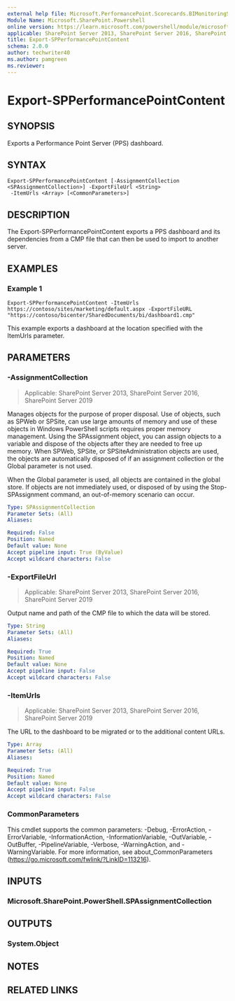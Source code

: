 ```yaml
---
external help file: Microsoft.PerformancePoint.Scorecards.BIMonitoringService.dll-help.xml
Module Name: Microsoft.SharePoint.Powershell
online version: https://learn.microsoft.com/powershell/module/microsoft.sharepoint.powershell/export-spperformancepointcontent
applicable: SharePoint Server 2013, SharePoint Server 2016, SharePoint Server 2019
title: Export-SPPerformancePointContent
schema: 2.0.0
author: techwriter40
ms.author: pamgreen
ms.reviewer:
---
```


# Export-SPPerformancePointContent

## SYNOPSIS
Exports a Performance Point Server (PPS) dashboard.

## SYNTAX

```
Export-SPPerformancePointContent [-AssignmentCollection <SPAssignmentCollection>] -ExportFileUrl <String>
 -ItemUrls <Array> [<CommonParameters>]
```

## DESCRIPTION
The Export-SPPerformancePointContent exports a PPS dashboard and its dependencies from a CMP file that can then be used to import to another server.

## EXAMPLES

### Example 1
```
Export-SPPerformancePointContent -ItemUrls https://contoso/sites/marketing/default.aspx -ExportFileURL "https://contoso/bicenter/SharedDocuments/bi/dashboard1.cmp"
```

This example exports a dashboard at the location specified with the ItemUrls parameter.

## PARAMETERS

### -AssignmentCollection

> Applicable: SharePoint Server 2013, SharePoint Server 2016, SharePoint Server 2019

Manages objects for the purpose of proper disposal. Use of objects, such as SPWeb or SPSite, can use large amounts of memory and use of these objects in Windows PowerShell scripts requires proper memory management. Using the SPAssignment object, you can assign objects to a variable and dispose of the objects after they are needed to free up memory. When SPWeb, SPSite, or SPSiteAdministration objects are used, the objects are automatically disposed of if an assignment collection or the Global parameter is not used.

When the Global parameter is used, all objects are contained in the global store. If objects are not immediately used, or disposed of by using the Stop-SPAssignment command, an out-of-memory scenario can occur.

```yaml
Type: SPAssignmentCollection
Parameter Sets: (All)
Aliases:

Required: False
Position: Named
Default value: None
Accept pipeline input: True (ByValue)
Accept wildcard characters: False
```

### -ExportFileUrl

> Applicable: SharePoint Server 2013, SharePoint Server 2016, SharePoint Server 2019

Output name and path of the CMP file to which the data will be stored.

```yaml
Type: String
Parameter Sets: (All)
Aliases:

Required: True
Position: Named
Default value: None
Accept pipeline input: False
Accept wildcard characters: False
```

### -ItemUrls

> Applicable: SharePoint Server 2013, SharePoint Server 2016, SharePoint Server 2019

The URL to the dashboard to be migrated or to the additional content URLs.

```yaml
Type: Array
Parameter Sets: (All)
Aliases:

Required: True
Position: Named
Default value: None
Accept pipeline input: False
Accept wildcard characters: False
```

### CommonParameters
This cmdlet supports the common parameters: -Debug, -ErrorAction, -ErrorVariable, -InformationAction, -InformationVariable, -OutVariable, -OutBuffer, -PipelineVariable, -Verbose, -WarningAction, and -WarningVariable. For more information, see about_CommonParameters (https://go.microsoft.com/fwlink/?LinkID=113216).

## INPUTS

### Microsoft.SharePoint.PowerShell.SPAssignmentCollection

## OUTPUTS

### System.Object

## NOTES

## RELATED LINKS
